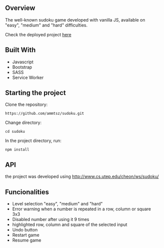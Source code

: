 ## Overview

The well-known sudoku game developed with vanilla JS, available on "easy", "medium" and "hard" difficulties.

Check the deployed project [here](https://sudoku-ammtsz.vercel.app/)


## Built With
* Javascript
* Bootstrap
* SASS
* Service Worker


## Starting the project

Clone the repository:

`https://github.com/ammtsz/sudoku.git`

Change directory:

`cd sudoku`

In the project directory, run:

`npm install`


## API
the project was developed using http://www.cs.utep.edu/cheon/ws/sudoku/


## Funcionalities
* Level selection "easy", "medium" and "hard"
* Error warning when a number is repeated in a row, column or square 3x3
* Disabled number after using it 9 times
* highlighted row, column and square of the selected input
* Undo button
* Restart game
* Resume game






